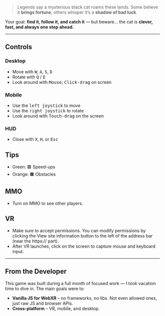 > Legends say a mysterious black cat roams these lands. Some believe it **brings fortune**,
> others whisper it’s a **shadow of bad luck**.

Your goal: **find it, follow it, and catch it** — but beware...
the cat is **clever, fast, and always one step ahead.**

---
## Controls

### Desktop
- Move with <kbd>W</kbd>, <kbd>A</kbd>, <kbd>S</kbd>, <kbd>D</kbd>
- Rotate with <kbd>Q</kbd> / <kbd>E</kbd>
- Look around with <kbd>Mouse</kbd>; <kbd>Click-drag</kbd> on screen

### Mobile
- Use the <kbd>left joystick</kbd> to move
- Use the <kbd>right joystick</kbd> to rotate
- Look around with <kbd>Touch-drag</kbd> on the screen

### HUD
- Close with <kbd>X</kbd>, <kbd>H</kbd>, or <kbd>Esc</kbd>

## Tips
- Green: 🟩 Speed-ups
- Orange: 🟧 Obstacles

## MMO

- Turn on MMO to see other players.

## VR

- Make sure to accept permissions.
You can modify permissions by clicking the View site information button to the left of the address bar (near the https:// part).
- After VR launches, click on the screen to capture mouse and keyboard input.

---

## From the Developer
This game was built during a full month of focused work — I took vacation time to dive in.
The main goals were to:
- **Vanilla JS for WebXR** – no frameworks, no libs. Not even allowed ones, just raw JS and browser APIs.
- **Cross-platform** – VR, mobile, and desktop.
